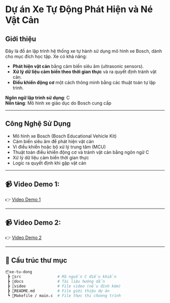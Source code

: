 # Dự án Xe Tự Động Phát Hiện và Né Vật Cản

## Giới thiệu

Đây là đồ án lập trình hệ thống xe tự hành sử dụng mô hình xe Bosch, dành cho mục đích học tập. Xe có khả năng:
- **Phát hiện vật cản** bằng cảm biến siêu âm (ultrasonic sensors).
- **Xử lý dữ liệu cảm biến theo thời gian thực** và ra quyết định tránh vật cản.
- **Điều khiển động cơ** một cách thông minh bằng các thuật toán tự lập trình.

**Ngôn ngữ lập trình sử dụng**: C  
**Nền tảng**: Mô hình xe giáo dục do Bosch cung cấp

---

## Công Nghệ Sử Dụng

- Mô hình xe Bosch (Bosch Educational Vehicle Kit)
- Cảm biến siêu âm để phát hiện vật cản
- Vi điều khiển hoặc bộ xử lý trung tâm (MCU)
- Thuật toán điều khiển động cơ và tránh vật cản bằng ngôn ngữ C
- Xử lý dữ liệu cảm biến thời gian thực
- Logic ra quyết định khi gặp vật cản

---

## 📹 Video Demo 1: 
👉 [Video Demo 1](https://drive.google.com/file/d/1v9OQXBf6ikuspwDlL1Kky2d1CrhrFx25/view?usp=drive_link)

---

## 📹 Video Demo 2: 
👉 [Video Demo 2](https://drive.google.com/file/d/17eL64JaBLRLlMKWF38_FmX7BHsPZAvZh/view?usp=drive_link)

---

## 📁 Cấu trúc thư mục

```bash
📦xe-tu-dong
 ┣ 📂src                # Mã nguồn C điều khiển
 ┣ 📂docs               # Tài liệu hướng dẫn
 ┣ 📂video              # File video (nếu đính kèm)
 ┣ 📄README.md          # File giới thiệu dự án
 ┗ 📄Makefile / main.c  # File thực thi chương trình
